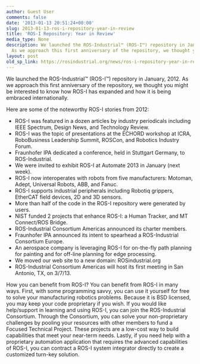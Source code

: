 ```yaml
---
author: Guest User
comments: false
date: '2013-01-13 20:51:24+00:00'
slug: 2013-01-13-ros-i-repository-year-in-review
title: 'ROS-I Repository: Year in Review'
media_type: None
description: We launched the ROS-Industrial™ (ROS-I™) repository in January, 2012.
  As we approach this first anniversary of the repository, we thought you ...
layout: post
old_sp_link: https://rosindustrial.org/news/ros-i-repository-year-in-review
---
```


We launched the ROS-Industrial™ (ROS-I™) repository in January, 2012. As we approach this first anniversary of the repository, we thought you might be interested to know how ROS-I has expanded and how it is being embraced internationally.

Here are some of the noteworthy ROS-I stories from 2012:

* ROS-I was featured in a dozen articles by industry periodicals including IEEE Spectrum, Design News, and Technology Review.
* ROS-I was the topic of presentations at the ECHORD workshop at ICRA, RoboBusiness Leadership Summit, ROSCon, and Robotics Industry Forum.
* Fraunhofer IPA dedicated a conference, held in Stuttgart Germany, to ROS-Industrial.
* We were invited to exhibit ROS-I at Automate 2013 in January (next week).
* ROS-I now interoperates with robots from five manufacturers: Motoman, Adept, Universal Robots, ABB, and Fanuc.
* ROS-I supports industrial peripherals including Robotiq grippers, EtherCAT field devices, 2D and 3D sensors.
* More than half of the code in the ROS-I repository were generated by users.
* NIST funded 2 projects that enhance ROS-I: a Human Tracker, and MT Connect/ROS Bridge.
* ROS-Industrial Consortium Americas announced its charter members.
* Fraunhofer IPA announced its intent to spearhead a ROS-Industrial Consortium Europe.
* An aerospace company is leveraging ROS-I for on-the-fly path planning for painting and for off-line planning for edge processing.
* We moved our web site to a new domain: ROSindustrial.org
* ROS-Industrial Consortium Americas will host its first meeting in San Antonio, TX, on 3/7/13.

How you can benefit from ROS-I? You can benefit from ROS-I in many ways. First, with some programming savvy, you can use it yourself for free to solve your manufacturing robotics problems. Because it is BSD licensed, you may keep your code proprietary if you wish. If you would like help/support in learning and using ROS-I, you can join the ROS-Industrial Consortium. Through the Consortium, you can solve your non-proprietary challenges by pooling your resources with other members to fund a Focused Technical Project. These projects are a low-cost way to build capabilities that meet your near-term needs. Lastly, if you need help with a proprietary automation application that requires the advanced capabilities of ROS-I, you can contract a ROS-I system integrator directly to create a customized turn-key solution.


